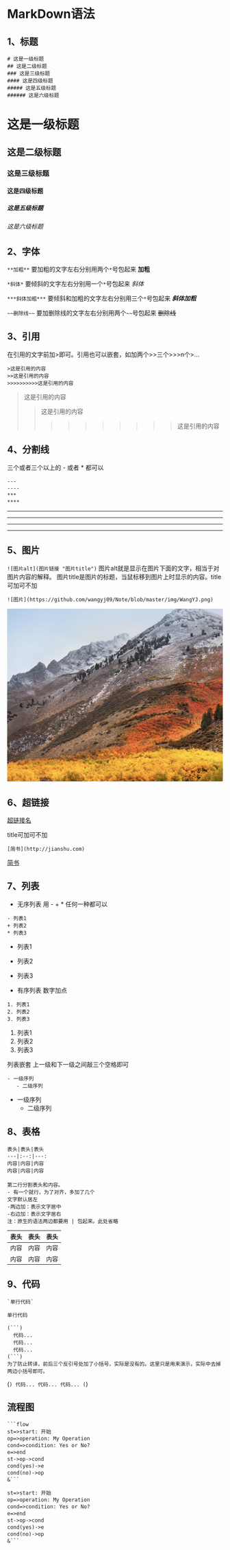 # MarkDown语法

## 1、标题

```
# 这是一级标题
## 这是二级标题
### 这是三级标题
#### 这是四级标题
##### 这是五级标题
###### 这是六级标题
```
# 这是一级标题
## 这是二级标题
### 这是三级标题
#### 这是四级标题
##### 这是五级标题
###### 这是六级标题


## 2、字体
`**加粗**`
要加粗的文字左右分别用两个`*`号包起来
**加粗**

`*斜体*`
要倾斜的文字左右分别用一个`*`号包起来
*斜体*

`***斜体加粗***`
要倾斜和加粗的文字左右分别用三个`*`号包起来
***斜体加粗***

`~~删除线~~`
要加删除线的文字左右分别用两个`~~`号包起来
~~删除线~~


## 3、引用
在引用的文字前加>即可。引用也可以嵌套，如加两个>>三个>>>n个>...
```
>这是引用的内容
>>这是引用的内容
>>>>>>>>>>这是引用的内容
```
>这是引用的内容
>>这是引用的内容
>>>>>>>>>>这是引用的内容


## 4、分割线
三个或者三个以上的 - 或者 * 都可以
```
---
----
***
****
```
---
----
***
****


## 5、图片
`![图片alt](图片链接 "图片title")`
图片alt就是显示在图片下面的文字，相当于对图片内容的解释。
图片title是图片的标题，当鼠标移到图片上时显示的内容。title可加可不加
```
![图片](https://github.com/wangyj09/Note/blob/master/img/WangYJ.png)
```
![图片](https://github.com/wangyj09/Note/blob/master/img/WangYJ.png)


## 6、超链接
[超链接名](超链接地址 "超链接title")

title可加可不加
```
[简书](http://jianshu.com)
```
[简书](http://jianshu.com)


## 7、列表
* 无序列表 用 - + * 任何一种都可以
```
- 列表1
+ 列表2
* 列表3
```
- 列表1
+ 列表2
* 列表3

* 有序列表 数字加点
```
1. 列表1
2. 列表2
3. 列表3
```
1. 列表1
2. 列表2
3. 列表3

列表嵌套
上一级和下一级之间敲三个空格即可
```
- 一级序列
   - 二级序列
```
- 一级序列
   - 二级序列


## 8、表格
```
表头|表头|表头
---|:--:|---:
内容|内容|内容
内容|内容|内容

第二行分割表头和内容。
- 有一个就行，为了对齐，多加了几个
文字默认居左
-两边加：表示文字居中
-右边加：表示文字居右
注：原生的语法两边都要用 | 包起来。此处省略
```
表头|表头|表头
---|:--:|---:
内容|内容|内容
内容|内容|内容


## 9、代码

```
`单行代码`
```
`单行代码`

```
(```)
  代码...
  代码...
  代码...
(```)
为了防止转译，前后三个反引号处加了小括号，实际是没有的。这里只是用来演示，实际中去掉两边小括号即可。
```
(```)
  代码...
  代码...
  代码...
(```)

## 流程图
```
```flow
st=>start: 开始
op=>operation: My Operation
cond=>condition: Yes or No?
e=>end
st->op->cond
cond(yes)->e
cond(no)->op
&```
```

```flow
st=>start: 开始
op=>operation: My Operation
cond=>condition: Yes or No?
e=>end
st->op->cond
cond(yes)->e
cond(no)->op
&```








